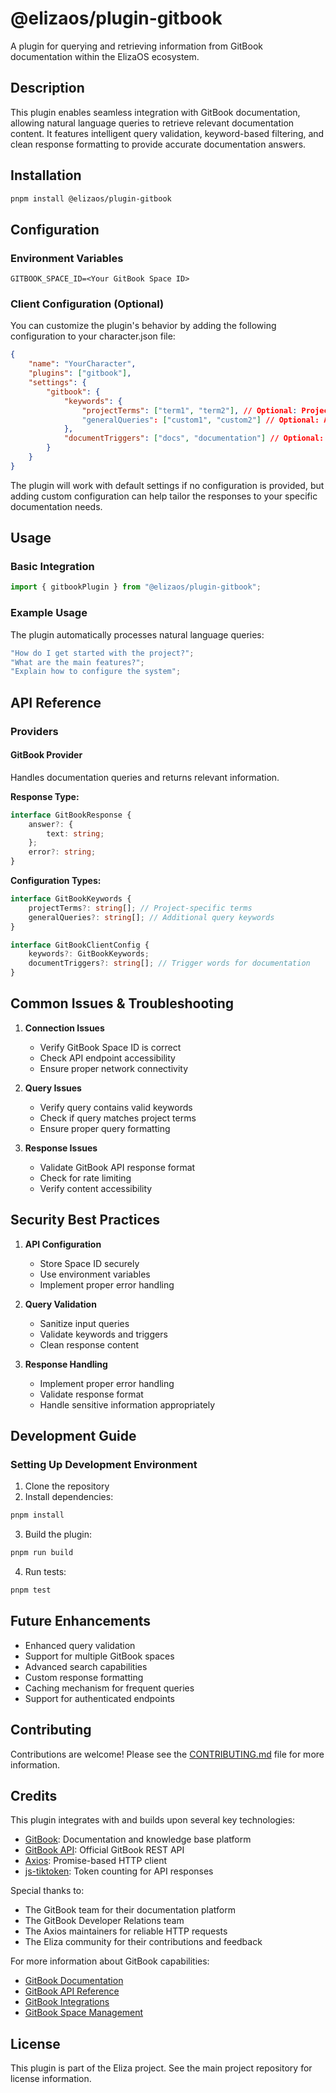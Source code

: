 # @elizaos/plugin-gitbook

A plugin for querying and retrieving information from GitBook documentation within the ElizaOS ecosystem.

## Description

This plugin enables seamless integration with GitBook documentation, allowing natural language queries to retrieve relevant documentation content. It features intelligent query validation, keyword-based filtering, and clean response formatting to provide accurate documentation answers.

## Installation

```bash
pnpm install @elizaos/plugin-gitbook
```

## Configuration

### Environment Variables

```env
GITBOOK_SPACE_ID=<Your GitBook Space ID>
```

### Client Configuration (Optional)

You can customize the plugin's behavior by adding the following configuration to your character.json file:

```json
{
    "name": "YourCharacter",
    "plugins": ["gitbook"],
    "settings": {
        "gitbook": {
            "keywords": {
                "projectTerms": ["term1", "term2"], // Optional: Project-specific terms to match
                "generalQueries": ["custom1", "custom2"] // Optional: Additional query keywords
            },
            "documentTriggers": ["docs", "documentation"] // Optional: Trigger words for documentation
        }
    }
}
```

The plugin will work with default settings if no configuration is provided, but adding custom configuration can help tailor the responses to your specific documentation needs.

## Usage

### Basic Integration

```typescript
import { gitbookPlugin } from "@elizaos/plugin-gitbook";
```

### Example Usage

The plugin automatically processes natural language queries:

```typescript
"How do I get started with the project?";
"What are the main features?";
"Explain how to configure the system";
```

## API Reference

### Providers

#### GitBook Provider

Handles documentation queries and returns relevant information.

**Response Type:**

```typescript
interface GitBookResponse {
    answer?: {
        text: string;
    };
    error?: string;
}
```

**Configuration Types:**

```typescript
interface GitBookKeywords {
    projectTerms?: string[]; // Project-specific terms
    generalQueries?: string[]; // Additional query keywords
}

interface GitBookClientConfig {
    keywords?: GitBookKeywords;
    documentTriggers?: string[]; // Trigger words for documentation
}
```

## Common Issues & Troubleshooting

1. **Connection Issues**

    - Verify GitBook Space ID is correct
    - Check API endpoint accessibility
    - Ensure proper network connectivity

2. **Query Issues**

    - Verify query contains valid keywords
    - Check if query matches project terms
    - Ensure proper query formatting

3. **Response Issues**
    - Validate GitBook API response format
    - Check for rate limiting
    - Verify content accessibility

## Security Best Practices

1. **API Configuration**

    - Store Space ID securely
    - Use environment variables
    - Implement proper error handling

2. **Query Validation**

    - Sanitize input queries
    - Validate keywords and triggers
    - Clean response content

3. **Response Handling**
    - Implement proper error handling
    - Validate response format
    - Handle sensitive information appropriately

## Development Guide

### Setting Up Development Environment

1. Clone the repository
2. Install dependencies:

```bash
pnpm install
```

3. Build the plugin:

```bash
pnpm run build
```

4. Run tests:

```bash
pnpm test
```

## Future Enhancements

- Enhanced query validation
- Support for multiple GitBook spaces
- Advanced search capabilities
- Custom response formatting
- Caching mechanism for frequent queries
- Support for authenticated endpoints

## Contributing

Contributions are welcome! Please see the [CONTRIBUTING.md](CONTRIBUTING.md) file for more information.

## Credits

This plugin integrates with and builds upon several key technologies:

- [GitBook](https://www.gitbook.com/): Documentation and knowledge base platform
- [GitBook API](https://developer.gitbook.com/): Official GitBook REST API
- [Axios](https://axios-http.com/): Promise-based HTTP client
- [js-tiktoken](https://github.com/dqbd/tiktoken): Token counting for API responses

Special thanks to:

- The GitBook team for their documentation platform
- The GitBook Developer Relations team
- The Axios maintainers for reliable HTTP requests
- The Eliza community for their contributions and feedback

For more information about GitBook capabilities:

- [GitBook Documentation](https://docs.gitbook.com/)
- [GitBook API Reference](https://developer.gitbook.com/reference)
- [GitBook Integrations](https://docs.gitbook.com/integrations/git-sync)
- [GitBook Space Management](https://docs.gitbook.com/space/space-management)

## License

This plugin is part of the Eliza project. See the main project repository for license information.
